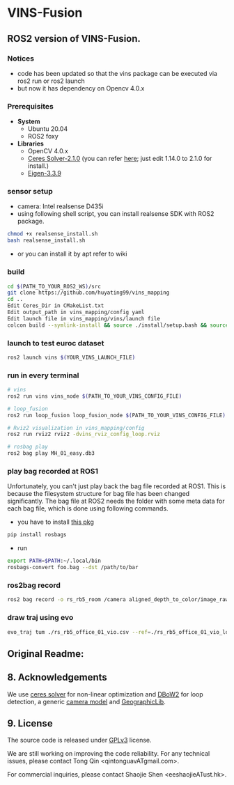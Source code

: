 # VINS-Fusion

## ROS2 version of VINS-Fusion.

### Notices
- code has been updated so that the vins package can be executed via ros2 run or ros2 launch
- but now it has dependency on Opencv 4.0.x

### Prerequisites
- **System**
  - Ubuntu 20.04
  - ROS2 foxy
- **Libraries**
  - OpenCV 4.0.x
  - [Ceres Solver-2.1.0](http://ceres-solver.org/installation.html) (you can refer [here](https://github.com/zinuok/VINS-Fusion#-ceres-solver-1); just edit 1.14.0 to 2.1.0 for install.)
  - [Eigen-3.3.9](https://github.com/zinuok/VINS-Fusion#-eigen-1)


### sensor setup
- camera: Intel realsense D435i
- using following shell script, you can install realsense SDK with ROS2 package.
```bash
chmod +x realsense_install.sh
bash realsense_install.sh
```
- or you can install it by apt refer to wiki

### build
```bash
cd $(PATH_TO_YOUR_ROS2_WS)/src
git clone https://github.com/huyating99/vins_mapping
cd ..
Edit Ceres_Dir in CMakeList.txt 
Edit output_path in vins_mapping/config yaml
Edit launch file in vins_mapping/vins/launch file
colcon build --symlink-install && source ./install/setup.bash && source ./install/local_setup.bash
```

### launch to test euroc dataset
```bash
ros2 launch vins $(YOUR_VINS_LAUNCH_FILE)
```

### run in every terminal
```bash
# vins
ros2 run vins vins_node $(PATH_TO_YOUR_VINS_CONFIG_FILE)

# loop_fusion
ros2 run loop_fusion loop_fusion_node $(PATH_TO_YOUR_VINS_CONFIG_FILE)

# Rviz2 visualization in vins_mapping/config
ros2 run rviz2 rviz2 -dvins_rviz_config_loop.rviz

# rosbag play 
ros2 bag play MH_01_easy.db3
```

### play bag recorded at ROS1
Unfortunately, you can't just play back the bag file recorded at ROS1. 
This is because the filesystem structure for bag file has been changed significantly.
The bag file at ROS2 needs the folder with some meta data for each bag file, which is done using following commands.
- you have to install [this pkg](https://gitlab.com/ternaris/rosbags)
```bash
pip install rosbags
```
- run
```bash
export PATH=$PATH:~/.local/bin
rosbags-convert foo.bag --dst /path/to/bar
```

### ros2bag record 
```bash
ros2 bag record -o rs_rb5_room /camera aligned_depth_to_color/image_raw /camera/aligned_depth_to_color/camera_info /camera/color/image_raw /camera/imu /tf
```

### draw traj using evo
```bash
evo_traj tum ./rs_rb5_office_01_vio.csv --ref=./rs_rb5_office_01_vio_loop.csv -p --plot_mode=xyz -a --save_table rs_rb5_office_01
```

## Original Readme:

## 8. Acknowledgements
We use [ceres solver](http://ceres-solver.org/) for non-linear optimization and [DBoW2](https://github.com/dorian3d/DBoW2) for loop detection, a generic [camera model](https://github.com/hengli/camodocal) and [GeographicLib](https://geographiclib.sourceforge.io/).


## 9. License
The source code is released under [GPLv3](http://www.gnu.org/licenses/) license.

We are still working on improving the code reliability. For any technical issues, please contact Tong Qin <qintonguavATgmail.com>.

For commercial inquiries, please contact Shaojie Shen <eeshaojieATust.hk>.
